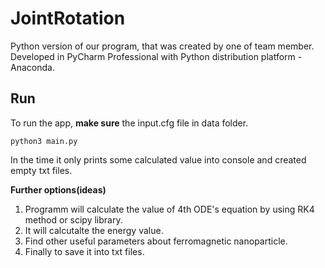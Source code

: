 # JointRotation
Python version of our program, that was created by one of team member.
Developed in PyCharm Professional with Python distribution platform - Anaconda. 

## Run
To run the app, **make sure** the input.cfg file in data folder.

```
python3 main.py
```
In the time it only prints some calculated value into console and created empty txt files.

**Further options(ideas)**
1. Programm will calculate the value of 4th ODE's equation by using RK4 method
or scipy library. 
2. It will calcutalte the energy value.
3. Find other useful parameters about ferromagnetic nanoparticle.
3. Finally to save it into txt files.

